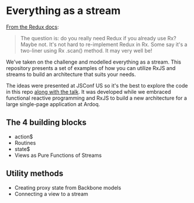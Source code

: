 # Everything as a stream
[From the Redux docs](https://redux.js.org/introduction/prior-art#rxjs):
> The question is: do you really need Redux if you already use Rx? Maybe not. It's not hard to re-implement Redux in Rx. Some say it's a two-liner using Rx .scan() method. It may very well be!

We've taken on the challenge and modelled everything as a stream. This repository presents a set of examples of how you can utilize RxJS and streams to build an architecture that suits your needs.

The ideas were presented at JSConf US so it's the best to explore the code in this repo [along with the talk](#). It was developed while we embraced functional reactive programming and RxJS to build a new architecture for a large single-page application at Ardoq.

## The 4 building blocks
- action$
- Routines
- state$
- Views as Pure Functions of Streams

## Utility methods
- Creating proxy state from Backbone models
- Connecting a view to a stream 